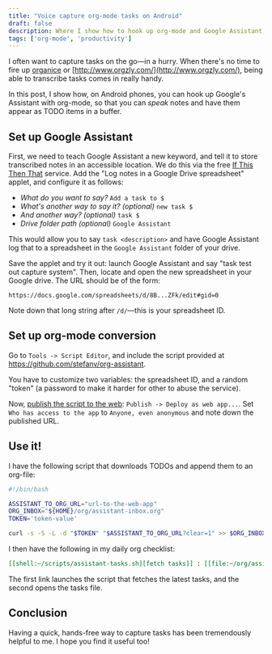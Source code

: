 ```yaml
---
title: "Voice capture org-mode tasks on Android"
draft: false
description: Where I show how to hook up org-mode and Google Assistant
tags: ['org-mode', 'productivity']
---
```


I often want to capture tasks on the go—in a hurry. When there's no time to fire up [organice](https://organice.200ok.ch/) or [http://www.orgzly.com/](http://www.orgzly.com/), being able to transcribe tasks comes in really handy.

In this post, I show how, on Android phones, you can hook up Google's Assistant with org-mode, so that you can *speak* notes and have them appear as TODO items in a buffer.

## Set up Google Assistant

First, we need to teach Google Assistant a new keyword, and tell it to store transcribed notes in an accessible location.  We do this via the free [If This Then That](https://ifttt.com/) service.  Add the "Log notes in a Google Drive spreadsheet" applet, and configure it as follows:

- *What do you want to say?* `Add a task to $`
- *What's another way to say it? (optional)* `new task $`
- *And another way? (optional)* `task $`
- *Drive folder path (optional)* `Google Assistant`

This would allow you to say `task <description>` and have Google Assistant log that to a spreadsheet in the `Google Assistant` folder of your drive.

Save the applet and try it out: launch Google Assistant and say "task test out capture system".  Then, locate and open the new spreadsheet in your Google drive.  The URL should be of the form:

```
https://docs.google.com/spreadsheets/d/8B...ZFk/edit#gid=0
```

Note down that long string after `/d/`—this is your spreadsheet ID.

## Set up org-mode conversion

Go to `Tools -> Script Editor`, and include the script provided at
https://github.com/stefanv/org-assistant.

You have to customize two variables: the spreadsheet ID, and a random "token" (a password to make it harder for other to abuse the service).

Now, [publish the script to the web](https://developers.google.com/apps-script/guides/web#deploying_a_script_as_a_web_app): `Publish -> Deploy as web app...`.  Set `Who has access to the app` to `Anyone, even anonymous` and note down the published URL.

## Use it!

I have the following script that downloads TODOs and append them to an org-file:

```bash
#!/bin/bash

ASSISTANT_TO_ORG_URL="url-to-the-web-app"
ORG_INBOX="${HOME}/org/assistant-inbox.org"
TOKEN='token-value'

curl -s -S -L -d "$TOKEN" "$ASSISTANT_TO_ORG_URL?clear=1" >> $ORG_INBOX
```

I then have the following in my daily org checklist:


```org
[[shell:~/scripts/assistant-tasks.sh][fetch tasks]] : [[file:~/org/assistant-inbox.org][tasks]]
```

The first link launches the script that fetches the latest tasks, and the second opens the tasks file.

## Conclusion

Having a quick, hands-free way to capture tasks has been tremendously helpful to me.  I hope you find it useful too!
